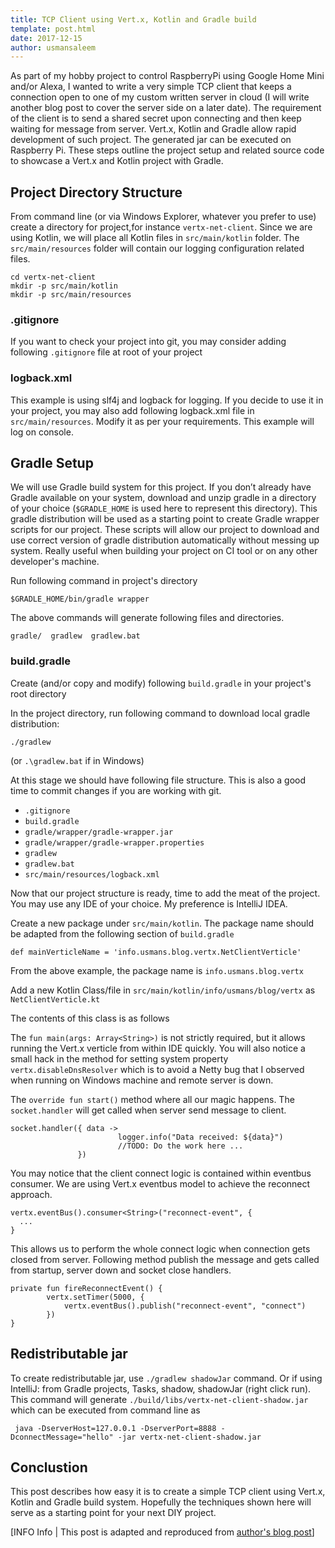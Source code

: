 ```yaml
---
title: TCP Client using Vert.x, Kotlin and Gradle build
template: post.html
date: 2017-12-15
author: usmansaleem
---
```


As part of my hobby project to control RaspberryPi using Google Home Mini and/or Alexa, I wanted to write a very simple TCP client that keeps a connection open to one of my custom written server in cloud (I will write another blog post to cover the server side on a later date). The requirement of the client is to send a shared secret upon connecting and then keep waiting for message from server. Vert.x, Kotlin and Gradle allow rapid development of such project. The generated jar can be executed on Raspberry Pi. These steps outline the project setup and related source code to showcase a Vert.x and Kotlin project with Gradle.

## Project Directory Structure
From command line (or via Windows Explorer, whatever you prefer to use) create a directory for project,for instance `vertx-net-client`. Since we are using Kotlin, we will place all Kotlin files in `src/main/kotlin` folder. The `src/main/resources` folder will contain our logging configuration related files.


```
cd vertx-net-client
mkdir -p src/main/kotlin
mkdir -p src/main/resources
```

### .gitignore
If you want to check your project into git, you may consider adding following `.gitignore` file at root of your project

<script src="https://gist.github.com/usmansaleem/b5838484a20cb8b08f236f2265ad7a8e.js"></script>

### logback.xml
This example is using slf4j and logback for logging. If you decide to use it in your project, you may also add following logback.xml file in `src/main/resources`. Modify it as per your requirements. This example will
log on console.

<script src="https://gist.github.com/usmansaleem/750c6d1cad0721b52be2ff00f758fb9f.js"></script>

## Gradle Setup
We will use Gradle build system for this project. If you don’t already have Gradle available on your system, download and unzip gradle in a directory of your choice (`$GRADLE_HOME` is used here to represent this directory). This gradle distribution will be used as a starting point to create Gradle wrapper scripts for our project. These scripts will allow our project to download and use correct version of gradle distribution automatically without messing up system. Really useful when building your project on CI tool or on any other developer's machine.

Run following command in project's directory

```
$GRADLE_HOME/bin/gradle wrapper
```

The above commands will generate following files and directories.

```
gradle/  gradlew  gradlew.bat
```

### build.gradle
Create (and/or copy and modify) following `build.gradle` in your project's root directory

<script src="https://gist.github.com/usmansaleem/e723f25b827e0a925eaef2957a80132d.js"></script>

In the project directory, run following command to download local gradle distribution:

```
./gradlew
```
(or `.\gradlew.bat` if in Windows)

At this stage we should have following file structure. This is also a good time to commit changes if you are working with git.

* `.gitignore`                              
* `build.gradle`                            
* `gradle/wrapper/gradle-wrapper.jar`       
* `gradle/wrapper/gradle-wrapper.properties`
* `gradlew`                                 
* `gradlew.bat`
* `src/main/resources/logback.xml`

Now that our project structure is ready, time to add the meat of the project. You may use any IDE of your choice. My preference is IntelliJ IDEA.

Create a new package under `src/main/kotlin`. The package name should be adapted from the following section of `build.gradle`

```
def mainVerticleName = 'info.usmans.blog.vertx.NetClientVerticle'
```

From the above example, the package name is `info.usmans.blog.vertx`

Add a new Kotlin Class/file in `src/main/kotlin/info/usmans/blog/vertx` as `NetClientVerticle.kt`

The contents of this class is as follows

<script src="https://gist.github.com/usmansaleem/2a176a7b752fcb72f7f31964809696fe.js"></script>

The `fun main(args: Array<String>)` is not strictly required, but it allows running the Vert.x verticle from within IDE quickly. You will also notice a small hack in the method for setting system property `vertx.disableDnsResolver` which is to avoid a Netty bug that I observed when running on Windows machine and remote server is down.

The `override fun start()` method where all our magic happens. The `socket.handler` will get called when server send message to client.
```
socket.handler({ data ->
                        logger.info("Data received: ${data}")
                        //TODO: Do the work here ...
               })
```

You may notice that the client connect logic is contained within eventbus consumer. We are using Vert.x eventbus model to achieve the reconnect approach.


```
vertx.eventBus().consumer<String>("reconnect-event", {
  ...
}
```

This allows us to perform the whole connect logic when connection gets closed from server. Following method publish the message and gets called from startup, server down and socket close handlers.

```
private fun fireReconnectEvent() {
        vertx.setTimer(5000, {
            vertx.eventBus().publish("reconnect-event", "connect")
        })
}
```

## Redistributable jar
To create redistributable jar, use `./gradlew shadowJar` command. Or if using IntelliJ: from Gradle projects, Tasks, shadow, shadowJar (right click run). This command will generate `./build/libs/vertx-net-client-shadow.jar` which can be executed from command line as

```
 java -DserverHost=127.0.0.1 -DserverPort=8888 -DconnectMessage="hello" -jar vertx-net-client-shadow.jar
```

## Conclustion
This post describes how easy it is to create a simple TCP client using Vert.x, Kotlin and Gradle build system. Hopefully the techniques shown here will serve as a starting point for your next DIY project.

[INFO Info | This post is adapted and reproduced from [author's blog post](https://usmans.info/usmansaleem/blog/tcp_client_using_vertx_kotlin_gradle)]
